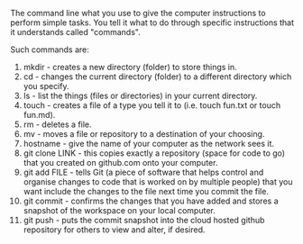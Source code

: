 The command line what you use to give the computer instructions to perform simple tasks. You tell it what to do through specific instructions that it understands called "commands".

Such commands are:
1. mkdir - creates a new directory (folder) to store things in.
2. cd - changes the current directory (folder) to a different directory which you specify.
3. ls - list the things (files or directories) in your current directory.
4. touch - creates a file of a type you tell it to (i.e. touch fun.txt or touch fun.md).
5. rm - deletes a file.
6. mv - moves a file or repository to a destination of your choosing.
7. hostname - give the name of your computer as the network sees it.
8. git clone LINK - this copies exactly a repository (space for code to go) that you created on github.com onto your computer.
9. git add FILE - tells Git (a piece of software that helps control and organise changes to code that is worked on by multiple people) that you want include the changes to the file next time you commit the file.
10. git commit - confirms the changes that you have added and stores a snapshot of the workspace on your local computer.
11. git push - puts the commit snapshot into the cloud hosted github repository for others to view and alter, if desired.